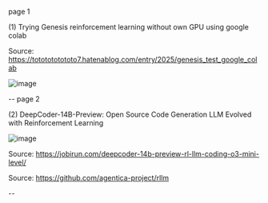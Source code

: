 page 1

(1) Trying Genesis reinforcement learning without own GPU using google colab

Source: https://tototototototo7.hatenablog.com/entry/2025/genesis_test_google_colab

![image](https://github.com/user-attachments/assets/b2c0ff3d-867c-41fa-8260-ad680785c31c)

--
page 2

(2) DeepCoder-14B-Preview: Open Source Code Generation LLM Evolved with Reinforcement Learning

![image](https://github.com/user-attachments/assets/df838812-3f02-4748-9bca-d52115c2d394)

Source: https://jobirun.com/deepcoder-14b-preview-rl-llm-coding-o3-mini-level/

Source: https://github.com/agentica-project/rllm

--
